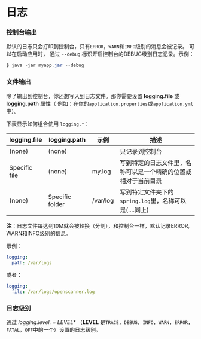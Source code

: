 日志
================
### 控制台输出
默认的日志只会打印到控制台，只有`ERROR`，`WARN`和`INFO`级别的消息会被记录。 可以在启动应用时，
通过 `--debug` 标识开启控制台的DEBUG级别日志记录。示例：
```powershell
$ java -jar myapp.jar --debug
```

### 文件输出
除了输出到控制台，你还想写入到日志文件。那你需要设置 **logging.file** 或 **logging.path** 属性（ 例如：在你的`application.properties`或`application.yml`中）。

下表显示如何组合使用 `logging.*`：

logging.file|logging.path|示例|描述
------------|------------|----|------
(none)|(none)||只记录到控制台
Specific file|(none)|my.log|写到特定的日志文件里，名称可以是一个精确的位置或相对于当前目录
(none)|Specific folder|/var/log|写到特定文件夹下的`spring.log`里，名称可以是(....同上)

**注**：日志文件每达到10M就会被轮换（分割），和控制台一样，默认记录ERROR, WARN和INFO级别的信息。

示例：
```yml
logging:
  path: /var/logs
```
或者：
```yml
logging:
  file: /var/logs/openscanner.log
```

### 日志级别
通过 **logging.level.* = LEVEL** （**LEVEL** 是`TRACE`，`DEBUG`，`INFO`，`WARN`，`ERROR`，
`FATAL`，`OFF`中的一个）设置的日志级别。
